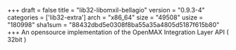 +++
draft = false
title = "lib32-libomxil-bellagio"
version = "0.9.3-4"
categories = ['lib32-extra']
arch = "x86_64"
size = "49508"
usize = "180998"
sha1sum = "88432dbd5e0308f8ba55a35a4805d5187f615b80"
+++
An opensource implementation of the OpenMAX Integration Layer API ( 32bit )